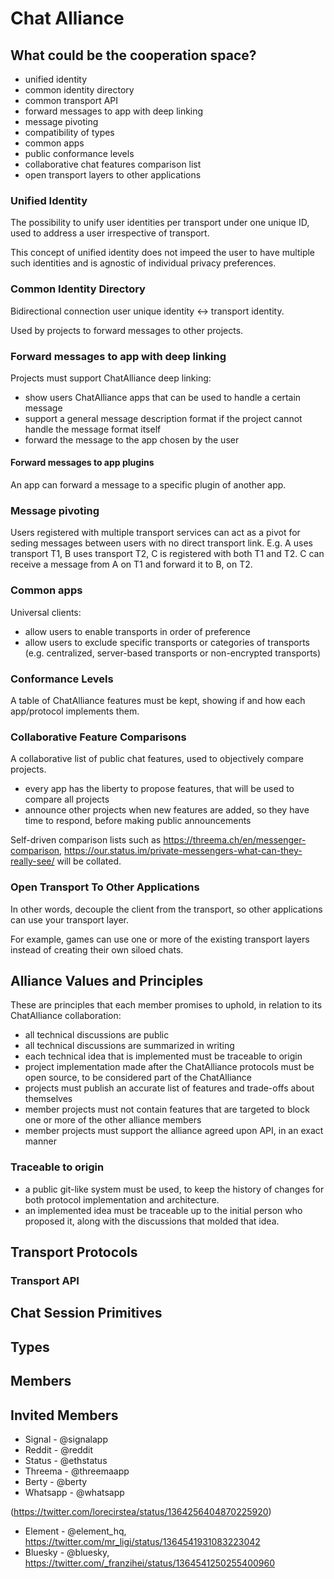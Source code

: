 # Chat Alliance

## What could be the cooperation space?

- unified identity 
- common identity directory
- common transport API
- forward messages to app with deep linking
- message pivoting
- compatibility of types
- common apps
- public conformance levels
- collaborative chat features comparison list
- open transport layers to other applications


### Unified Identity

The possibility to unify user identities per transport under one unique ID, used to address a user irrespective of transport.

This concept of unified identity does not impeed the user to have multiple such identities and is agnostic of individual privacy preferences.

### Common Identity Directory

Bidirectional connection user unique identity <-> transport identity.

Used by projects to forward messages to other projects.


### Forward messages to app with deep linking

Projects must support ChatAlliance deep linking:
- show users ChatAlliance apps that can be used to handle a certain message
- support a general message description format if the project cannot handle the message format itself
- forward the message to the app chosen by the user

#### Forward messages to app plugins

An app can forward a message to a specific plugin of another app.

### Message pivoting

Users registered with multiple transport services can act as a pivot for seding messages between users with no direct transport link.
E.g. A uses transport T1, B uses transport T2, C is registered with both T1 and T2. C can receive a message from A on T1 and forward it to B, on T2.

### Common apps

Universal clients:
- allow users to enable transports in order of preference
- allow users to exclude specific transports or categories of transports (e.g. centralized, server-based transports or non-encrypted transports)

### Conformance Levels

A table of ChatAlliance features must be kept, showing if and how each app/protocol implements them.

### Collaborative Feature Comparisons

A collaborative list of public chat features, used to objectively compare projects.

- every app has the liberty to propose features, that will be used to compare all projects
- announce other projects when new features are added, so they have time to respond, before making public announcements

Self-driven comparison lists such as https://threema.ch/en/messenger-comparison,  https://our.status.im/private-messengers-what-can-they-really-see/ will be collated.


### Open Transport To Other Applications

In other words, decouple the client from the transport, so other applications can use your transport layer.

For example, games can use one or more of the existing transport layers instead of creating their own siloed chats.


## Alliance Values and Principles

These are principles that each member promises to uphold, in relation to its ChatAlliance collaboration:

- all technical discussions are public
- all technical discussions are summarized in writing
- each technical idea that is implemented must be traceable to origin
- project implementation made after the ChatAlliance protocols must be open source, to be considered part of the ChatAlliance
- projects must publish an accurate list of features and trade-offs about themselves
- member projects must not contain features that are targeted to block one or more of the other alliance members
- member projects must support the alliance agreed upon API, in an exact manner


### Traceable to origin

- a public git-like system must be used, to keep the history of changes for both protocol implementation and architecture.
- an implemented idea must be traceable up to the initial person who proposed it, along with the discussions that molded that idea.



## Transport Protocols

### Transport API

## Chat Session Primitives

## Types

## Members


## Invited Members

* Signal - @signalapp
* Reddit - @reddit
* Status - @ethstatus
* Threema - @threemaapp
* Berty - @berty
* Whatsapp - @whatsapp


(https://twitter.com/lorecirstea/status/1364256404870225920)

* Element - @element_hq, https://twitter.com/mr_ligi/status/1364541931083223042
* Bluesky - @bluesky, https://twitter.com/_franzihei/status/1364541250255400960
